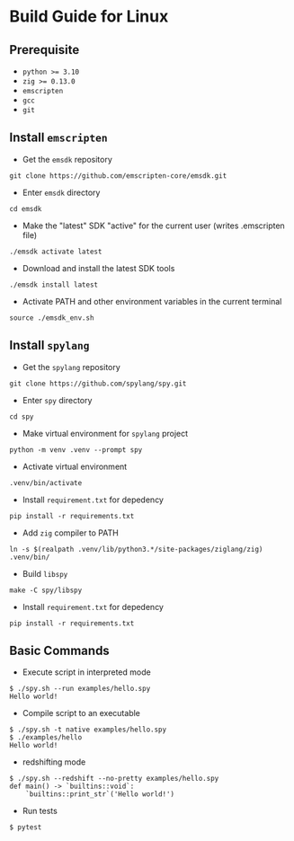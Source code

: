 # Build Guide for Linux

## Prerequisite

- `python >= 3.10`
- `zig >= 0.13.0`
- `emscripten`
- `gcc`
- `git`

## Install `emscripten`

- Get the `emsdk` repository
```
git clone https://github.com/emscripten-core/emsdk.git
```

- Enter `emsdk` directory
```
cd emsdk
```

- Make the "latest" SDK "active" for the current user (writes .emscripten file)
```
./emsdk activate latest
```

- Download and install the latest SDK tools
```
./emsdk install latest
```

- Activate PATH and other environment variables in the current terminal
```
source ./emsdk_env.sh
```

## Install `spylang`

- Get the `spylang` repository
```
git clone https://github.com/spylang/spy.git
```

- Enter `spy` directory
```
cd spy
```

- Make virtual environment for `spylang` project
```
python -m venv .venv --prompt spy
```

- Activate virtual environment
```
.venv/bin/activate
```

- Install `requirement.txt` for depedency
```
pip install -r requirements.txt
```

- Add `zig` compiler to PATH
```
ln -s $(realpath .venv/lib/python3.*/site-packages/ziglang/zig) .venv/bin/
```

- Build `libspy`
```
make -C spy/libspy
```

- Install `requirement.txt` for depedency
```
pip install -r requirements.txt
```

## Basic Commands

- Execute script in interpreted mode
```
$ ./spy.sh --run examples/hello.spy 
Hello world!
```

- Compile script to an executable
```
$ ./spy.sh -t native examples/hello.spy
$ ./examples/hello
Hello world!
```

- redshifting mode
```
$ ./spy.sh --redshift --no-pretty examples/hello.spy 
def main() -> `builtins::void`:
    `builtins::print_str`('Hello world!')
```

- Run tests
```
$ pytest
```
